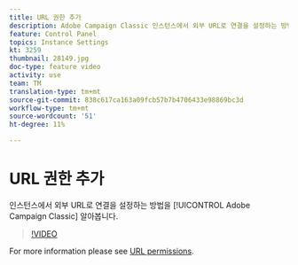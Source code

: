 ```yaml
---
title: URL 권한 추가
description: Adobe Campaign Classic 인스턴스에서 외부 URL로 연결을 설정하는 방법을 알아봅니다.
feature: Control Panel
topics: Instance Settings
kt: 3259
thumbnail: 28149.jpg
doc-type: feature video
activity: use
team: TM
translation-type: tm+mt
source-git-commit: 838c617ca163a09fcb57b7b4706433e98869bc3d
workflow-type: tm+mt
source-wordcount: '51'
ht-degree: 11%

---
```



# URL 권한 추가

인스턴스에서 외부 URL로 연결을 설정하는 방법을 [!UICONTROL Adobe Campaign Classic] 알아봅니다.

>[!VIDEO](https://video.tv.adobe.com/v/28149?quality=12)

For more information please see [URL permissions](https://docs.adobe.com/content/help/en/control-panel/using/instances-settings/url-permissions.html).
